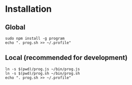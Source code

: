 Installation
============

Global
------

    sudo npm install -g program
    echo ". prog.sh >> ~/.profile"


Local (recommended for development)
-----------------------------------

    ln -s $(pwd)/prog.js ~/bin/prog.js
    ln -s $(pwd)/prog.sh ~/bin/prog.sh
    echo ". prog.sh >> ~/.profile"
